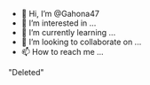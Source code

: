 - 👋 Hi, I’m @Gahona47
- 👀 I’m interested in ...
- 🌱 I’m currently learning ...
- 💞️ I’m looking to collaborate on ...
- 📫 How to reach me ...

<!---
Gahona47/Gahona47 is a ✨ special ✨ repository because its `README.md` (this file) appears on your GitHub profile.
You can click the Preview link to take a look at your changes.
--->"Deleted"
